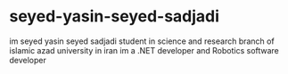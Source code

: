 # seyed-yasin-seyed-sadjadi
im seyed yasin seyed sadjadi
student in science and research branch of islamic azad university in iran
im a .NET developer and Robotics software developer
